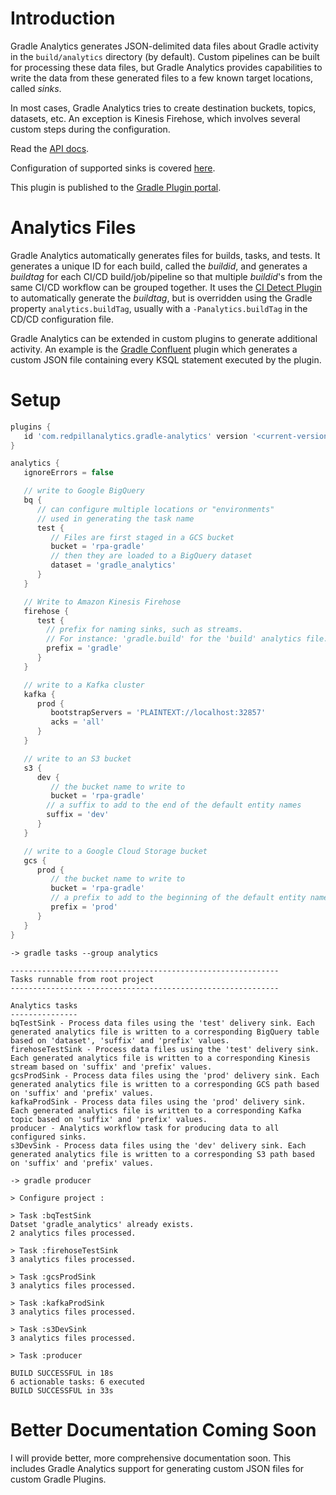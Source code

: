 # Introduction
Gradle Analytics generates JSON-delimited data files about Gradle activity in the `build/analytics` directory (by default). Custom pipelines can be built for processing these data files, but Gradle Analytics provides capabilities to write the data from these generated files to a few known target locations, called *sinks*.

In most cases, Gradle Analytics tries to create destination buckets, topics, datasets, etc. An exception is Kinesis Firehose, which involves several custom steps during the configuration.

Read the [API docs](https://s3.amazonaws.com/documentation.redpillanalytics.com/gradle-analytics/latest/index.html).

Configuration of supported sinks is covered [here](https://s3.amazonaws.com/documentation.redpillanalytics.com/gradle-analytics/latest/com/redpillanalytics/analytics/containers/package-summary.html).

This plugin is published to the [Gradle Plugin portal](https://plugins.gradle.org/plugin/com.redpillanalytics.gradle-analytics).

# Analytics Files
Gradle Analytics automatically generates files for builds, tasks, and tests.
It generates a unique ID for each build, called the *buildid*, and generates a *buildtag* for each CI/CD build/job/pipeline so that multiple *buildid*'s from the same CI/CD workflow can be grouped together.
It uses the [CI Detect Plugin](https://github.com/vierbergenlars/ci-detect-gradle-plugin) to automatically generate the *buildtag*, but is overridden using the Gradle property `analytics.buildTag`, usually with a `-Panalytics.buildTag` in the CD/CD configuration file.


Gradle Analytics can be extended in custom plugins to generate additional activity. 
An example is the [Gradle Confluent](https://github.com/RedPillAnalytics/gradle-confluent) plugin which generates a custom JSON file containing every KSQL statement executed by the plugin.

# Setup

```groovy
plugins {
   id 'com.redpillanalytics.gradle-analytics' version '<current-version>'
}

analytics {
   ignoreErrors = false

   // write to Google BigQuery
   bq {
      // can configure multiple locations or "environments"
      // used in generating the task name
      test {
         // Files are first staged in a GCS bucket
         bucket = 'rpa-gradle'
         // then they are loaded to a BigQuery dataset
         dataset = 'gradle_analytics'
      }     
   }

   // Write to Amazon Kinesis Firehose
   firehose {
      test {
        // prefix for naming sinks, such as streams. 
        // For instance: 'gradle.build' for the 'build' analytics file.
        prefix = 'gradle'
      }
   }

   // write to a Kafka cluster
   kafka {
      prod {
         bootstrapServers = 'PLAINTEXT://localhost:32857'
         acks = 'all'
      }
   }

   // write to an S3 bucket
   s3 {
      dev {
         // the bucket name to write to
         bucket = 'rpa-gradle'
        // a suffix to add to the end of the default entity names
        suffix = 'dev'
      }
   }

   // write to a Google Cloud Storage bucket
   gcs {
      prod {
         // the bucket name to write to
         bucket = 'rpa-gradle'
         // a prefix to add to the beginning of the default entity names
         prefix = 'prod'
      }     
   }
}
```

```shell script
-> gradle tasks --group analytics

------------------------------------------------------------
Tasks runnable from root project
------------------------------------------------------------

Analytics tasks
---------------
bqTestSink - Process data files using the 'test' delivery sink. Each generated analytics file is written to a corresponding BigQuery table based on 'dataset', 'suffix' and 'prefix' values.
firehoseTestSink - Process data files using the 'test' delivery sink. Each generated analytics file is written to a corresponding Kinesis stream based on 'suffix' and 'prefix' values.
gcsProdSink - Process data files using the 'prod' delivery sink. Each generated analytics file is written to a corresponding GCS path based on 'suffix' and 'prefix' values.
kafkaProdSink - Process data files using the 'prod' delivery sink. Each generated analytics file is written to a corresponding Kafka topic based on 'suffix' and 'prefix' values.
producer - Analytics workflow task for producing data to all configured sinks.
s3DevSink - Process data files using the 'dev' delivery sink. Each generated analytics file is written to a corresponding S3 path based on 'suffix' and 'prefix' values.
```

```shell script
-> gradle producer

> Configure project :

> Task :bqTestSink
Datset 'gradle_analytics' already exists.
2 analytics files processed.

> Task :firehoseTestSink
3 analytics files processed.

> Task :gcsProdSink
3 analytics files processed.

> Task :kafkaProdSink
3 analytics files processed.

> Task :s3DevSink
3 analytics files processed.

> Task :producer

BUILD SUCCESSFUL in 18s
6 actionable tasks: 6 executed
BUILD SUCCESSFUL in 33s
```

# Better Documentation Coming Soon
I will provide better, more comprehensive documentation soon.
This includes Gradle Analytics support for generating custom JSON files for custom Gradle Plugins.
